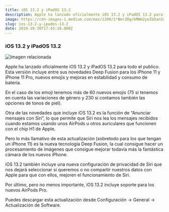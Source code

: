 ```yaml
---
title: iOS 13.2 y iPadOS 13.2
description: Apple ha lanzado oficialmente iOS 13.2 y iPadOS 13.2 para todo el publico.
image: https://cdn-images-1.medium.com/max/1200/1*BmrZ0grkMWm2yeIbDanSuQ.png
slug: ios-13-2-y-ipados-13-2
date: 2019-10-30T17:43:18.000Z
---
```


### iOS 13.2 y iPadOS 13.2

![Imagen relacionada](https://cdn-images-1.medium.com/max/1200/1*BmrZ0grkMWm2yeIbDanSuQ.png)

Apple ha lanzado oficialmente iOS 13.2 y iPadOS 13.2 para todo el publico.  
Esta versión incluye entre sus novedades Deep Fusion para los iPhone 11 y iPhone 11 Pro, nuevos emojis y mejoras en estabilidad y consumo de batería.

En el caso de los emoji tenemos más de 60 nuevos emojis (75 si tenemos en cuenta las variaciones de género y 230 si contamos también las opciones de tonos de piel).

Otra de las novedades que incluye iOS 13.2 es la función de “Anunciar mensajes con Siri”, lo que permite que Siri nos lea los mensajes recibidos cuando estamos usando unos AirPods u otros auriculares que funcionen con el chip H1 de Apple.

Pero lo más llamativo de esta actualización (sobretodo para los que tengan un iPhone 11) es la nueva tecnología Deep Fusion, la cual consigue hacer un procesamiento de imágenes que consigue mejorar todavía más la fantástica cámara de los nuevos iPhone.

iOS 13.2 también incluye una nueva configuración de privacidad de Siri que nos dejará seleccionar si queremos o no compartir nuestros datos con Apple para que con ellos, mejoren el funcionamiento de Siri.

Por último, pero no menos importante, iOS 13.2 incluye soporte para los nuevos AirPods Pro.

Puedes descargar esta actualización desde Configuración → General → Actualización de Software.
